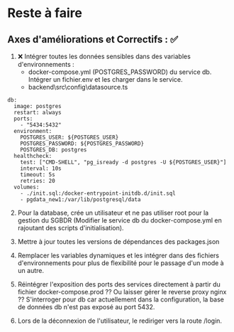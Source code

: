 # Reste à faire

## Axes d'améliorations et Correctifs : ✅

1. ❌ Intégrer toutes les données sensibles dans des variables d'environnements :
   - docker-compose.yml (POSTGRES_PASSWORD) du service db. Intégrer un fichier.env et les charger dans le service.
   - backend\src\config\datasource.ts

```
db:
  image: postgres
  restart: always
  ports:
    - "5434:5432"
  environment:
    POSTGRES_USER: ${POSTGRES_USER}
    POSTGRES_PASSWORD: ${POSTGRES_PASSWORD}
    POSTGRES_DB: postgres
  healthcheck:
    test: ["CMD-SHELL", "pg_isready -d postgres -U ${POSTGRES_USER}"]
    interval: 10s
    timeout: 5s
    retries: 20
  volumes:
    - ./init.sql:/docker-entrypoint-initdb.d/init.sql
    - pgdata_new1:/var/lib/postgresql/data
```

2. Pour la database, crée un utilisateur et ne pas utiliser root pour la gestion du SGBDR (Modifier le service db du docker-compose.yml en rajoutant des scripts d'initialisation).

3. Mettre à jour toutes les versions de dépendances des packages.json

4. Remplacer les variables dynamiques et les intégrer dans des fichiers d'environnements pour plus de flexibilité pour le passage d'un mode à un autre.

5) Réintégrer l'exposition des ports des services directement à partir du fichier docker-compose.prod ?? Ou laisser gérer le reverse proxy nginx ?? S'interroger pour db car actuellement dans la configuration, la base de données db n'est pas exposé au port 5432.

6) Lors de la déconnexion de l'utilisateur, le rediriger vers la route /login.